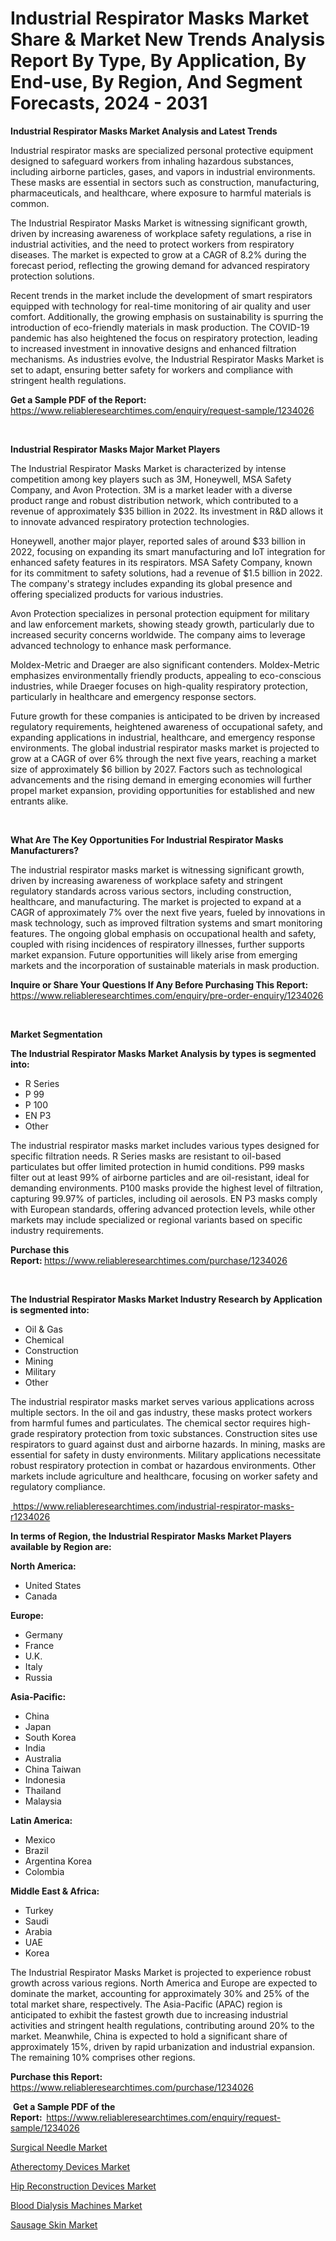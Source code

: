 <p><h1>Industrial Respirator Masks Market Share & Market New Trends Analysis Report By Type, By Application, By End-use, By Region, And Segment Forecasts, 2024 - 2031</h1></p><p><strong>Industrial Respirator Masks Market Analysis and Latest Trends</strong></p>
<p><p>Industrial respirator masks are specialized personal protective equipment designed to safeguard workers from inhaling hazardous substances, including airborne particles, gases, and vapors in industrial environments. These masks are essential in sectors such as construction, manufacturing, pharmaceuticals, and healthcare, where exposure to harmful materials is common.</p><p>The Industrial Respirator Masks Market is witnessing significant growth, driven by increasing awareness of workplace safety regulations, a rise in industrial activities, and the need to protect workers from respiratory diseases. The market is expected to grow at a CAGR of 8.2% during the forecast period, reflecting the growing demand for advanced respiratory protection solutions.</p><p>Recent trends in the market include the development of smart respirators equipped with technology for real-time monitoring of air quality and user comfort. Additionally, the growing emphasis on sustainability is spurring the introduction of eco-friendly materials in mask production. The COVID-19 pandemic has also heightened the focus on respiratory protection, leading to increased investment in innovative designs and enhanced filtration mechanisms. As industries evolve, the Industrial Respirator Masks Market is set to adapt, ensuring better safety for workers and compliance with stringent health regulations.</p></p>
<p><strong>Get a Sample PDF of the Report:&nbsp;</strong> <a href="https://www.reliableresearchtimes.com/enquiry/request-sample/1234026?utm_campaign=1530&utm_medium=2&utm_source=Github&utm_content=ia&utm_term=08102024&utm_id=industrial-respirator-masks">https://www.reliableresearchtimes.com/enquiry/request-sample/1234026</a></p>
<p>&nbsp;</p>
<p><strong>Industrial Respirator Masks Major Market Players</strong></p>
<p><p>The Industrial Respirator Masks Market is characterized by intense competition among key players such as 3M, Honeywell, MSA Safety Company, and Avon Protection. 3M is a market leader with a diverse product range and robust distribution network, which contributed to a revenue of approximately $35 billion in 2022. Its investment in R&D allows it to innovate advanced respiratory protection technologies.</p><p>Honeywell, another major player, reported sales of around $33 billion in 2022, focusing on expanding its smart manufacturing and IoT integration for enhanced safety features in its respirators. MSA Safety Company, known for its commitment to safety solutions, had a revenue of $1.5 billion in 2022. The company's strategy includes expanding its global presence and offering specialized products for various industries.</p><p>Avon Protection specializes in personal protection equipment for military and law enforcement markets, showing steady growth, particularly due to increased security concerns worldwide. The company aims to leverage advanced technology to enhance mask performance.</p><p>Moldex-Metric and Draeger are also significant contenders. Moldex-Metric emphasizes environmentally friendly products, appealing to eco-conscious industries, while Draeger focuses on high-quality respiratory protection, particularly in healthcare and emergency response sectors. </p><p>Future growth for these companies is anticipated to be driven by increased regulatory requirements, heightened awareness of occupational safety, and expanding applications in industrial, healthcare, and emergency response environments. The global industrial respirator masks market is projected to grow at a CAGR of over 6% through the next five years, reaching a market size of approximately $6 billion by 2027. Factors such as technological advancements and the rising demand in emerging economies will further propel market expansion, providing opportunities for established and new entrants alike.</p></p>
<p>&nbsp;</p>
<p><strong>What Are The Key Opportunities For Industrial Respirator Masks Manufacturers?</strong></p>
<p><p>The industrial respirator masks market is witnessing significant growth, driven by increasing awareness of workplace safety and stringent regulatory standards across various sectors, including construction, healthcare, and manufacturing. The market is projected to expand at a CAGR of approximately 7% over the next five years, fueled by innovations in mask technology, such as improved filtration systems and smart monitoring features. The ongoing global emphasis on occupational health and safety, coupled with rising incidences of respiratory illnesses, further supports market expansion. Future opportunities will likely arise from emerging markets and the incorporation of sustainable materials in mask production.</p></p>
<p><strong>Inquire or Share Your Questions If Any Before Purchasing This Report:</strong> <a href="https://www.reliableresearchtimes.com/enquiry/pre-order-enquiry/1234026?utm_campaign=1530&utm_medium=2&utm_source=Github&utm_content=ia&utm_term=08102024&utm_id=industrial-respirator-masks">https://www.reliableresearchtimes.com/enquiry/pre-order-enquiry/1234026</a></p>
<p>&nbsp;</p>
<p><strong>Market Segmentation</strong></p>
<p><strong>The Industrial Respirator Masks Market Analysis by types is segmented into:</strong></p>
<p><ul><li>R Series</li><li>P 99</li><li>P 100</li><li>EN P3</li><li>Other</li></ul></p>
<p><p>The industrial respirator masks market includes various types designed for specific filtration needs. R Series masks are resistant to oil-based particulates but offer limited protection in humid conditions. P99 masks filter out at least 99% of airborne particles and are oil-resistant, ideal for demanding environments. P100 masks provide the highest level of filtration, capturing 99.97% of particles, including oil aerosols. EN P3 masks comply with European standards, offering advanced protection levels, while other markets may include specialized or regional variants based on specific industry requirements.</p></p>
<p><strong>Purchase this Report:&nbsp;</strong><a href="https://www.reliableresearchtimes.com/purchase/1234026?utm_campaign=1530&utm_medium=2&utm_source=Github&utm_content=ia&utm_term=08102024&utm_id=industrial-respirator-masks">https://www.reliableresearchtimes.com/purchase/1234026</a></p>
<p>&nbsp;</p>
<p><strong>The Industrial Respirator Masks Market Industry Research by Application is segmented into:</strong></p>
<p><ul><li>Oil & Gas</li><li>Chemical</li><li>Construction</li><li>Mining</li><li>Military</li><li>Other</li></ul></p>
<p><p>The industrial respirator masks market serves various applications across multiple sectors. In the oil and gas industry, these masks protect workers from harmful fumes and particulates. The chemical sector requires high-grade respiratory protection from toxic substances. Construction sites use respirators to guard against dust and airborne hazards. In mining, masks are essential for safety in dusty environments. Military applications necessitate robust respiratory protection in combat or hazardous environments. Other markets include agriculture and healthcare, focusing on worker safety and regulatory compliance.</p></p>
<p><a href="https://www.reliableresearchtimes.com/industrial-respirator-masks-r1234026?utm_campaign=1530&utm_medium=2&utm_source=Github&utm_content=ia&utm_term=08102024&utm_id=industrial-respirator-masks">&nbsp;https://www.reliableresearchtimes.com/industrial-respirator-masks-r1234026</a></p>
<p><strong>In terms of Region, the Industrial Respirator Masks Market Players available by Region are:</strong></p>
<p>
    <p> <strong> North America: </strong>
        <ul>
            <li>United States</li>
            <li>Canada</li>
        </ul>
        </p> 
    <p> <strong> Europe: </strong>
        <ul>
            <li>Germany</li>
            <li>France</li>
            <li>U.K.</li>
            <li>Italy</li>
            <li>Russia</li>
        </ul>
        </p> 
    <p> <strong> Asia-Pacific: </strong>
        <ul>
            <li>China</li>
            <li>Japan</li>
            <li>South Korea</li>
            <li>India</li>
            <li>Australia</li>
            <li>China Taiwan</li>
            <li>Indonesia</li>
            <li>Thailand</li>
            <li>Malaysia</li>
        </ul>
        </p> 
    <p> <strong> Latin America: </strong>
        <ul>
            <li>Mexico</li>
            <li>Brazil</li>
            <li>Argentina Korea</li>
            <li>Colombia</li>
        </ul>
        </p> 
    <p> <strong> Middle East & Africa: </strong>
        <ul>
            <li>Turkey</li>
            <li>Saudi</li>
            <li>Arabia</li>
            <li>UAE</li>
            <li>Korea</li>
        </ul>
    </p>
    </p>
<p><p>The Industrial Respirator Masks Market is projected to experience robust growth across various regions. North America and Europe are expected to dominate the market, accounting for approximately 30% and 25% of the total market share, respectively. The Asia-Pacific (APAC) region is anticipated to exhibit the fastest growth due to increasing industrial activities and stringent health regulations, contributing around 20% to the market. Meanwhile, China is expected to hold a significant share of approximately 15%, driven by rapid urbanization and industrial expansion. The remaining 10% comprises other regions.</p></p>
<p><strong>Purchase this Report: </strong><a href="https://www.reliableresearchtimes.com/purchase/1234026?utm_campaign=1530&utm_medium=2&utm_source=Github&utm_content=ia&utm_term=08102024&utm_id=industrial-respirator-masks">https://www.reliableresearchtimes.com/purchase/1234026</a></p>
<p>&nbsp;<strong>Get a Sample PDF of the Report:&nbsp;&nbsp;</strong><a href="https://www.reliableresearchtimes.com/enquiry/request-sample/1234026?utm_campaign=1530&utm_medium=2&utm_source=Github&utm_content=ia&utm_term=08102024&utm_id=industrial-respirator-masks">https://www.reliableresearchtimes.com/enquiry/request-sample/1234026</a></p>
<p><strong></strong></p>
<p><p><a href="https://www.linkedin.com/pulse/surgical-needle-market-maturity-analysis-regional-disparities-yml7c?utm_campaign=1530&utm_medium=2&utm_source=Github&utm_content=ia&utm_term=08102024&utm_id=industrial-respirator-masks">Surgical Needle Market</a></p><p><a href="https://www.linkedin.com/pulse/global-atherectomy-devices-market-product-types-applications-9arfc?utm_campaign=1530&utm_medium=2&utm_source=Github&utm_content=ia&utm_term=08102024&utm_id=industrial-respirator-masks">Atherectomy Devices Market</a></p><p><a href="https://www.linkedin.com/pulse/global-hip-reconstruction-devices-market-focus-application-euboc?utm_campaign=1530&utm_medium=2&utm_source=Github&utm_content=ia&utm_term=08102024&utm_id=industrial-respirator-masks">Hip Reconstruction Devices Market</a></p><p><a href="https://www.linkedin.com/pulse/unlocking-growth-potential-strategic-analysis-blood-moedc?utm_campaign=1530&utm_medium=2&utm_source=Github&utm_content=ia&utm_term=08102024&utm_id=industrial-respirator-masks">Blood Dialysis Machines Market</a></p><p><a href="https://www.linkedin.com/pulse/surfing-sausage-skin-wave-riding-market-currents-2031-expertide-mm12f?utm_campaign=1530&utm_medium=2&utm_source=Github&utm_content=ia&utm_term=08102024&utm_id=industrial-respirator-masks">Sausage Skin Market</a></p></p>